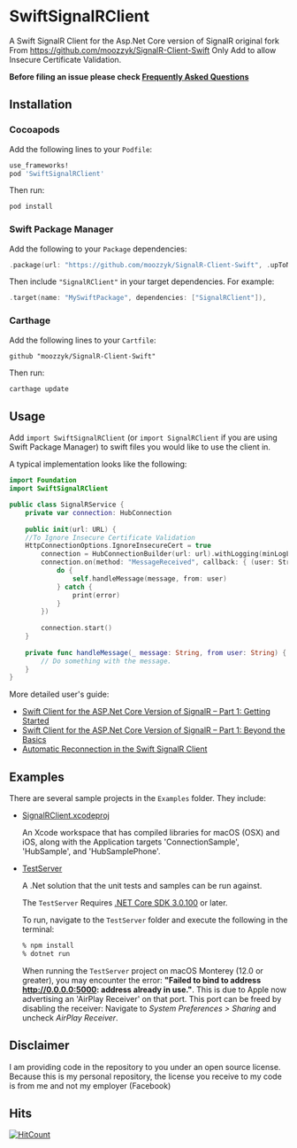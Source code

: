 # SwiftSignalRClient 

A Swift SignalR Client for the Asp.Net Core version of SignalR original fork From https://github.com/moozzyk/SignalR-Client-Swift
Only Add to allow Insecure Certificate Validation.

**Before filing an issue please check [Frequently Asked Questions](https://github.com/moozzyk/SignalR-Client-Swift/wiki/Frequently-Asked-Questions)**

## Installation

### Cocoapods

Add the following lines to your `Podfile`:

```ruby
use_frameworks!
pod 'SwiftSignalRClient'
```

Then run:
```sh
pod install
```

### Swift Package Manager

Add the following to your `Package` dependencies:

```swift
.package(url: "https://github.com/moozzyk/SignalR-Client-Swift", .upToNextMinor(from: "0.6.0")),
```

Then include `"SignalRClient"` in your target dependencies. For example:

```swift
.target(name: "MySwiftPackage", dependencies: ["SignalRClient"]),
```

### Carthage

Add the following lines to your `Cartfile`:

```
github "moozzyk/SignalR-Client-Swift"
```

Then run:
```sh
carthage update
```

## Usage

Add `import SwiftSignalRClient` (or `import SignalRClient` if you are using Swift Package Manager) to swift files you would like to use the client in.

A typical implementation looks like the following:

```swift
import Foundation
import SwiftSignalRClient

public class SignalRService {
    private var connection: HubConnection
    
    public init(url: URL) {
    //To Ignore Insecure Certificate Validation 
    HttpConnectionOptions.IgnoreInsecureCert = true
        connection = HubConnectionBuilder(url: url).withLogging(minLogLevel: .error).build()
        connection.on(method: "MessageReceived", callback: { (user: String, message: String) in
            do {
                self.handleMessage(message, from: user)
            } catch {
                print(error)
            }
        })
        
        connection.start()
    }
    
    private func handleMessage(_ message: String, from user: String) {
        // Do something with the message.
    }
}
```

More detailed user's guide:
 - [Swift Client for the ASP.Net Core Version of SignalR – Part 1: Getting Started](https://blog.3d-logic.com/2019/07/28/swift-client-for-the-asp-net-core-version-of-signalr-part-1-getting-started/)
 - [Swift Client for the ASP.Net Core Version of SignalR – Part 1: Beyond the Basics](https://blog.3d-logic.com/2019/08/01/swift-client-for-the-asp-net-core-version-of-signalr-part-2-beyond-the-basics/)
 - [Automatic Reconnection in the Swift SignalR Client](https://blog.3d-logic.com/2020/06/28/automatic-reconnection-in-the-swift-signalr-client/)
 
## Examples

There are several sample projects in the `Examples` folder. They include:

  - [SignalRClient.xcodeproj](Examples/)
    
    An Xcode workspace that has compiled libraries for macOS (OSX) and iOS, along with the Application targets 'ConnectionSample', 'HubSample', and 'HubSamplePhone'.
    
  - [TestServer](Examples/TestServer)
    
    A .Net solution that the unit tests and samples can be run against.
    
    The `TestServer` Requires [.NET Core SDK 3.0.100](https://www.microsoft.com/net/download/dotnet-core/sdk-3.0.100) or later.
    
    To run, navigate to the `TestServer` folder and execute the following in the terminal:
    
    ```sh
    % npm install
    % dotnet run
    ```
    
    When running the `TestServer` project on macOS Monterey (12.0 or greater), you may encounter the error: 
    **"Failed to bind to address http://0.0.0.0:5000: address already in use."**. This is due to Apple now advertising an 'AirPlay Receiver' on that port.
    This port can be freed by disabling the receiver: Navigate to _System Preferences > Sharing_ and uncheck _AirPlay Receiver_.

## Disclaimer

I am providing code in the repository to you under an open source license. Because this is my personal repository, the license you receive to my code is from me 
and not my employer (Facebook)

## Hits
[![HitCount](http://hits.dwyl.com/moozzyk/Signalr-Client-Swift.svg)](http://hits.dwyl.com/moozzyk/Signalr-Client-Swift)
